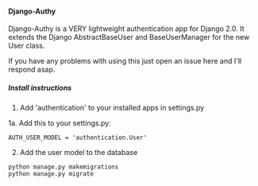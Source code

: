 #### Django-Authy 

Django-Authy is a VERY lightweight authentication app for Django 2.0.
It extends the Django AbstractBaseUser and BaseUserManager for the new User class.

If you have any problems with using this just open an issue here and I'll respond asap. 


##### Install instructions 

   1. Add 'authentication' to your installed apps in settings.py
   
   1a. Add this to your settings.py:
   ```
   AUTH_USER_MODEL = 'authentication.User'
   ```
   2. Add the user model to the database
   
    
    python manage.py makemigrations
    python manage.py migrate
   
    
